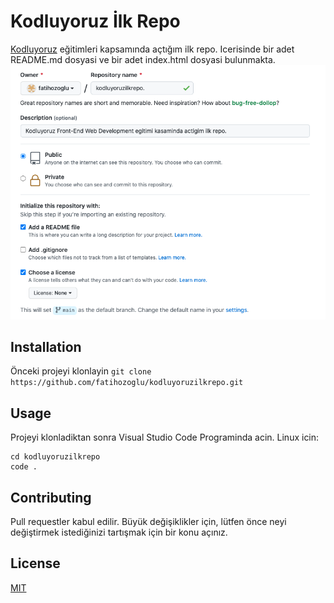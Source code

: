 # Kodluyoruz İlk Repo
[Kodluyoruz](https://www.kodluyoruz.org) eğitimleri kapsamında açtığım ilk repo. Icerisinde bir adet README.md dosyasi ve bir adet index.html dosyasi bulunmakta.
![Proje Resmi](/images/github.png)
##  Installation
Önceki projeyi klonlayin
`git clone https://github.com/fatihozoglu/kodluyoruzilkrepo.git`
## Usage
Projeyi klonladiktan sonra Visual Studio Code Programinda acin.
Linux icin:
```
cd kodluyoruzilkrepo
code .
```
## Contributing
Pull requestler kabul edilir. Büyük değişiklikler için, lütfen önce neyi değiştirmek istediğinizi tartışmak için bir konu açınız.
## License
[MIT](https://opensource.org/licenses/MIT)
